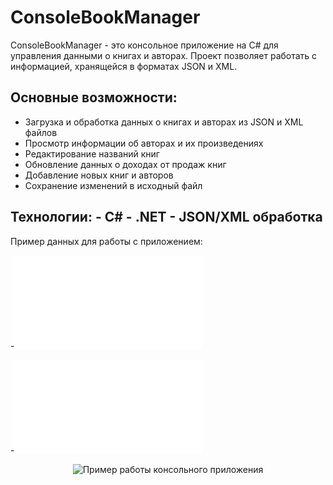 # ConsoleBookManager 

ConsoleBookManager - это консольное приложение на C# для управления данными о книгах и авторах. Проект позволяет работать с информацией, хранящейся в форматах JSON и XML.  
## Основные возможности:
  - Загрузка и обработка данных о книгах и авторах из JSON и XML файлов
  - Просмотр информации об авторах и их произведениях
  - Редактирование названий книг
  - Обновление данных о доходах от продаж книг
  - Добавление новых книг и авторов
  - Сохранение изменений в исходный файл

## Технологии: - C# - .NET - JSON/XML обработка

Пример данных для работы с приложением: 

-![XML](data.xml)

-![JSON](data.json)


<p align="center">
  <img src="ex.jpg" alt="Пример работы консольного приложения">
</p>
